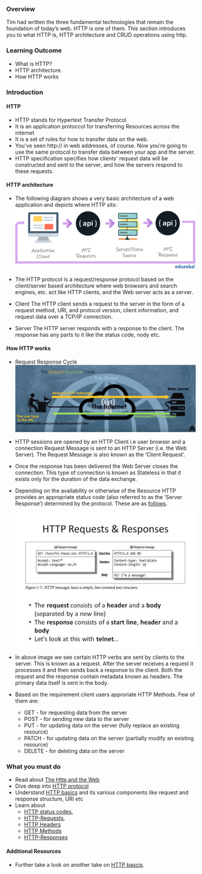 ### Overview
Tim had written the three fundamental technologies that remain the foundation of today’s web. HTTP is one of them. This section introduces you to what HTTP is, HTTP architecture and CRUD operations using http.

### Learning Outcome
- What is HTTP?
- HTTP architecture.
- How HTTP works

### Introduction
#### HTTP
- HTTP stands for Hypertext Transfer Protocol
- It is an application protoccol for transferring Resources across the internet
- It is a set of rules for how to transfer data on the web. 
- You've seen http:// in web addresses, of course. Now you’re going to use the same protocol to transfer data between your app and the server.
- HTTP specification specifies how clients' request data will be constructed and sent to the server, and how the servers respond to these requests.


#### HTTP architecture
- The following diagram shows a very basic architecture of a web application and depicts where HTTP sits:
    ![](./images/API.png)

- The HTTP protocol is a request/response protocol based on the client/server based architecture where web browsers and search engines, etc. act like HTTP clients, and the Web server acts as a server.

- Client
The HTTP client sends a request to the server in the form of a request method, URI, and protocol version, client information, and request data over a TCP/IP connection.

- Server
The HTTP server responds with a response to the client. The response has any parts to it like the status code, nody etc.

#### How HTTP works
- Request Response Cycle
    ![](./images/Request-response-cycle.png)

- HTTP sessions are opened by an HTTP Client i.e user browser and a connection Request Message is sent to an HTTP Server (i.e. the Web Server). The Request Message is also known as the ‘Client Request’.
- Once the response has been delivered the Web Server closes the connection. This type of connection is known as Stateless in that it exists only for the duration of the data exchange.

- Depending on the availability or otherwise of the Resource HTTP provides an appropriate status code (also referred to as the ‘Server Response’) determined by the protocol. These are as [follows](https://www.tutorialspoint.com/http/http_status_codes.htm).

    ![](./images/slide_10.jpg)

- In above image we see certain HTTP verbs are sent by clients to the server. This is known as a request. After the server receives a request it processes it and then sends back a response to the client. Both the request and the response contain metadata known as headers. The primary data itself is sent in the body.

- Based on the requirement client users approriate HTTP Methods. Few of them are:
    - GET - for requesting data from the server
    - POST - for sending new data to the server
    - PUT - for updating data on the server (fully replace an existing resource)
    - PATCH - for updating data on the server (partially modify an existing resource)
    - DELETE - for deleting data on the server


### What you must do
- Read about [The Http and the Web](https://www.youtube.com/watch?v=eesqK59rhGA)
- Dive deep into [HTTP protocol](https://code.tutsplus.com/tutorials/http-the-protocol-every-web-developer-must-know-part-1--net-31177)
- Understand [HTTP basics](http://www.steves-internet-guide.com/http-basics/) and its various components like request and response structure, URI etc
- Learn about  
    - [HTTP status codes](https://www.tutorialspoint.com/http/http_status_codes.htm), 
    - [HTTP-Requests](https://www.tutorialspoint.com/http/http_requests.htm), 
    - [HTTP Headers](https://www.geeksforgeeks.org/http-headers/)
    - [HTTP Methods](https://www.tutorialspoint.com/http/http_methods.htm)
    - [HTTP-Responses](https://www.tutorialspoint.com/http/http_responses.htm)


#### Additional Resources
- Further take a look on another take on [HTTP bascis](hhttps://www.ntu.edu.sg/home/ehchua/programming/webprogramming/HTTP_Basics.html).




